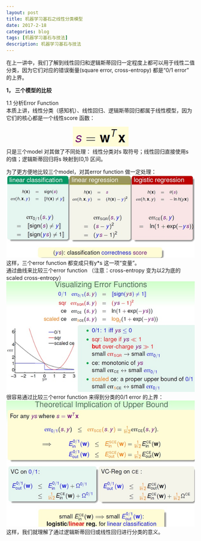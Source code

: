 ```yaml
---
layout: post
title: 机器学习基石之线性分类模型
date: 2017-2-18
categories: blog
tags: [机器学习基石与技法]
description: 机器学习基石与技法
---
```



在上一讲中，我们了解到线性回归和逻辑斯蒂回归一定程度上都可以用于线性二值分类，因为它们对应的错误衡量(square error, cross-entropy) 都是“0/1 error” 的上界。

**1， 三个模型的比较**        

1.1 分析Error Function               
本质上讲，线性分类（感知机）、线性回归、逻辑斯蒂回归都属于线性模型，因为它们的核心都是一个线性score 函数：   
<center><img src="https://raw.githubusercontent.com/whuhan2013/myImage/master/foundation/chapter11/p1.jpg"></center>
 只是三个model 对其做了不同处理：           
线性分类对s 取符号；线性回归直接使用s 的值；逻辑斯蒂回归将s 映射到(0,1) 区间。          

为了更方便地比较三个model，对其error function 做一定处理：          
![](https://raw.githubusercontent.com/whuhan2013/myImage/master/foundation/chapter11/p2.jpg)
这样，三个error function 都变成只有y*s 这一项“变量”。            
通过曲线来比较三个error function （注意：cross-entropy 变为以2为底的scaled cross-entropy）
![](https://raw.githubusercontent.com/whuhan2013/myImage/master/foundation/chapter11/p3.jpg)
很容易通过比较三个error function 来得到分类的0/1 error 的上界：       
![](https://raw.githubusercontent.com/whuhan2013/myImage/master/foundation/chapter11/p4.jpg)
这样，我们就理解了通过逻辑斯蒂回归或线性回归进行分类的意义。

